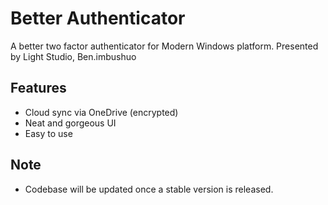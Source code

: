 # Better Authenticator
A better two factor authenticator for Modern Windows platform.
Presented by Light Studio, Ben.imbushuo

## Features
 - Cloud sync via OneDrive (encrypted)
 - Neat and gorgeous UI
 - Easy to use

## Note
 - Codebase will be updated once a stable version is released.
